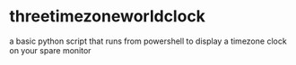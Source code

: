 # threetimezoneworldclock
a basic python script that runs from powershell to display a timezone clock on your spare monitor
